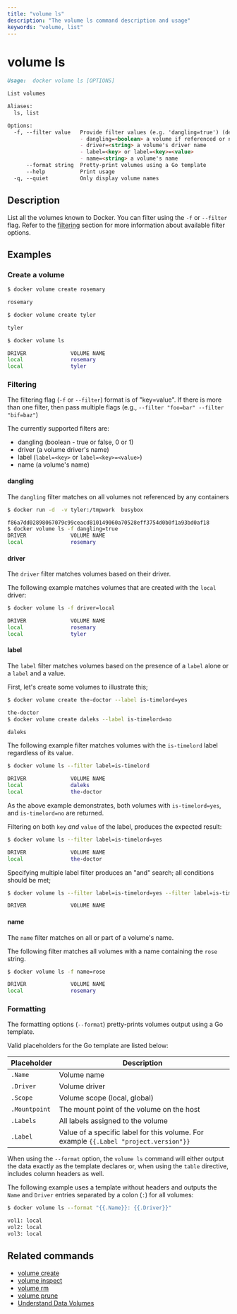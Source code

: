 ```yaml
---
title: "volume ls"
description: "The volume ls command description and usage"
keywords: "volume, list"
---
```


# volume ls

```markdown
Usage:  docker volume ls [OPTIONS]

List volumes

Aliases:
  ls, list

Options:
  -f, --filter value   Provide filter values (e.g. 'dangling=true') (default [])
                       - dangling=<boolean> a volume if referenced or not
                       - driver=<string> a volume's driver name
                       - label=<key> or label=<key>=<value>
                       - name=<string> a volume's name
      --format string  Pretty-print volumes using a Go template
      --help           Print usage
  -q, --quiet          Only display volume names
```

## Description

List all the volumes known to Docker. You can filter using the `-f` or
`--filter` flag. Refer to the [filtering](#filtering) section for more
information about available filter options.

## Examples

### Create a volume
```bash
$ docker volume create rosemary

rosemary

$ docker volume create tyler

tyler

$ docker volume ls

DRIVER              VOLUME NAME
local               rosemary
local               tyler
```

### Filtering

The filtering flag (`-f` or `--filter`) format is of "key=value". If there is more
than one filter, then pass multiple flags (e.g., `--filter "foo=bar" --filter "bif=baz"`)

The currently supported filters are:

- dangling (boolean - true or false, 0 or 1)
- driver (a volume driver's name)
- label (`label=<key>` or `label=<key>=<value>`)
- name (a volume's name)

#### dangling

The `dangling` filter matches on all volumes not referenced by any containers

```bash
$ docker run -d  -v tyler:/tmpwork  busybox

f86a7dd02898067079c99ceacd810149060a70528eff3754d0b0f1a93bd0af18
$ docker volume ls -f dangling=true
DRIVER              VOLUME NAME
local               rosemary
```

#### driver

The `driver` filter matches volumes based on their driver.

The following example matches volumes that are created with the `local` driver:

```bash
$ docker volume ls -f driver=local

DRIVER              VOLUME NAME
local               rosemary
local               tyler
```

#### label

The `label` filter matches volumes based on the presence of a `label` alone or
a `label` and a value.

First, let's create some volumes to illustrate this;

```bash
$ docker volume create the-doctor --label is-timelord=yes

the-doctor
$ docker volume create daleks --label is-timelord=no

daleks
```

The following example filter matches volumes with the `is-timelord` label
regardless of its value.

```bash
$ docker volume ls --filter label=is-timelord

DRIVER              VOLUME NAME
local               daleks
local               the-doctor
```

As the above example demonstrates, both volumes with `is-timelord=yes`, and
`is-timelord=no` are returned.

Filtering on both `key` *and* `value` of the label, produces the expected result:

```bash
$ docker volume ls --filter label=is-timelord=yes

DRIVER              VOLUME NAME
local               the-doctor
```

Specifying multiple label filter produces an "and" search; all conditions
should be met;

```bash
$ docker volume ls --filter label=is-timelord=yes --filter label=is-timelord=no

DRIVER              VOLUME NAME
```

#### name

The `name` filter matches on all or part of a volume's name.

The following filter matches all volumes with a name containing the `rose` string.

```bash
$ docker volume ls -f name=rose

DRIVER              VOLUME NAME
local               rosemary
```

### Formatting

The formatting options (`--format`) pretty-prints volumes output
using a Go template.

Valid placeholders for the Go template are listed below:

Placeholder   | Description
--------------|------------------------------------------------------------------------------------------
`.Name`       | Volume name
`.Driver`     | Volume driver
`.Scope`      | Volume scope (local, global)
`.Mountpoint` | The mount point of the volume on the host
`.Labels`     | All labels assigned to the volume
`.Label`      | Value of a specific label for this volume. For example `{{.Label "project.version"}}`

When using the `--format` option, the `volume ls` command will either
output the data exactly as the template declares or, when using the
`table` directive, includes column headers as well.

The following example uses a template without headers and outputs the
`Name` and `Driver` entries separated by a colon (`:`) for all volumes:

```bash
$ docker volume ls --format "{{.Name}}: {{.Driver}}"

vol1: local
vol2: local
vol3: local
```

## Related commands

* [volume create](volume_create.md)
* [volume inspect](volume_inspect.md)
* [volume rm](volume_rm.md)
* [volume prune](volume_prune.md)
* [Understand Data Volumes](https://docs.docker.com/storage/volumes/)
